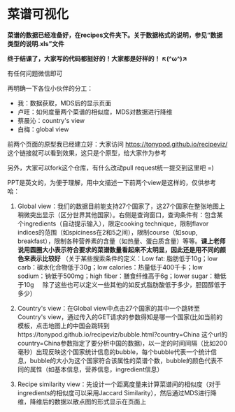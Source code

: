 # 菜谱可视化

<b>菜谱的数据已经准备好，在recipes文件夹下。关于数据格式的说明，参见“数据类型的说明.xls”文件</b>

<b>终于结课了，大家写的代码都挺好的！大家都是好样的！  ↖(^ω^)↗   </b>

有任何问题微信即可

再明确一下各位小伙伴的分工：
* 我：数据获取，MDS后的显示页面
* 卢旺：如何度量两个菜谱的相似度，MDS对数据进行降维
* 蔡晨沁：country's view
* 白梅：global view

前两个页面的原型我已经建立好：大家访问 https://tonypod.github.io/recipeviz/ 这个链接就可以看到效果，这只是个原型，给大家作为参考

另外，大家可以fork这个仓库，有什么改动pull request统一提交到这里吧 =)

PPT是英文的，为便于理解，用中文描述一下前两个view是这样的，仅供参考哈：

1. Global view：我们的数据目前能支持27个国家了，这27个国家在整张地图上稍微突出显示（区分世界其他国家）。右侧是查询窗口，查询条件有：包含某个ingredients（自动提示输入），限定cooking technique，限制flavor indices的范围（如spiciness在2和5之间），限制course（如soup, breakfast），限制各种营养素的含量（如热量、蛋白质含量）等等。<b>课上老师说用圆圈大小表示符合要求的菜谱数量看起来不太明显，因此还是用不同的颜色来表示比较好</b>
（关于某些搜索条件的定义：Low fat: 脂肪低于10g；low carb：碳水化合物低于30g；low calories：热量低于400千卡；low sodium：钠低于500mg；high fiber：膳食纤维高于6g；lower sugar：糖低于10g     除了这些也可以定义一些其他的如反式脂肪酸低于多少，胆固醇低于多少）

2. Country's view：在Global view中点击27个国家的其中一个跳转至Country's view，通过传入的GET请求的参数得知是哪一个国家(比如当前的模板，点击地图上的中国会跳转到https://tonypod.github.io/recipeviz/bubble.html?country=China 这个url的country=China参数指定了要分析中国的数据)，以一定的时间间隔（比如200毫秒）出现反映这个国家统计信息的bubble，每个bubble代表一个统计信息，bubble的大小为这个国家符合该属性的菜谱个数，bubble的颜色代表不同的属性（如基本信息，营养信息，ingredient信息）

3. Recipe similarity view：先设计一个距离度量来计算菜谱间的相似度（对于ingredients的相似度可以采用Jaccard Similarity），然后通过MDS进行降维，降维后的数据以散点图的形式显示在页面上
